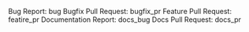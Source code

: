 Bug Report: bug
Bugfix Pull Request: bugfix_pr
Feature Pull Request: featire_pr
Documentation Report: docs_bug
Docs Pull Request: docs_pr
